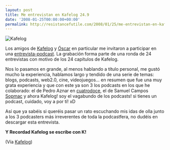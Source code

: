 ```yaml
---
layout: post
title: Me entrevistan en Kafelog 24.9
date: '2008-01-25T00:00:00+00:00'
permalink: http://resistancefutile.com/2008/01/25/me-entrevistan-en-kafelog-249/
---
```

<img src='http://resistancefutile.com/wp-content/0249.jpg' alt='Kafelog' class="centro"/>

Los amigos de <a href="http://www.kafelog.com/">Kafelog</a> y <a href="http://sferazero.com">Óscar</a> en particular me invitaron a participar en una <a href="http://www.kafelog.com/2008/01/podcast-0249/">entrevista-podcast</a>. La grabación forma parte de una ronda de 24 entrevistas con motivo de los 24 capítulos de Kafelog. 

Nos lo pasamos en grande, al menos hablando a título personal, me gustó mucho la experiencia, hablamos largo y tendido de una serie de temas: blogs, podcasts, web2.0, cine, videojuegos... en resumen que fue una muy grata experiencia y que con este ya son 3 los podcasts en los que he colaborado: el de Pedro Aznar en <a href="http://cuatrodoce.com">cuatrodoce</a>, el de Samuel Campos <a href="http://sopmacsl.com">Sopmac</a> y ahora Kafelog! soy el vagabundo de los podcasts! si tienes un podcast, cuidado, voy a por tí! xD 

Así que ya sabéis si queréis pasar un rato escuchando mis idas de olla junto a los 3 podcasters más irreverentes de toda la podcastfera, no dudéis en descargar esta entrevista.

<strong>Y Recordad Kafelog se escribe con K!</strong>

(Vía <a href="http://www.kafelog.com/2008/01/podcast-0249/">Kafelog</a>)

